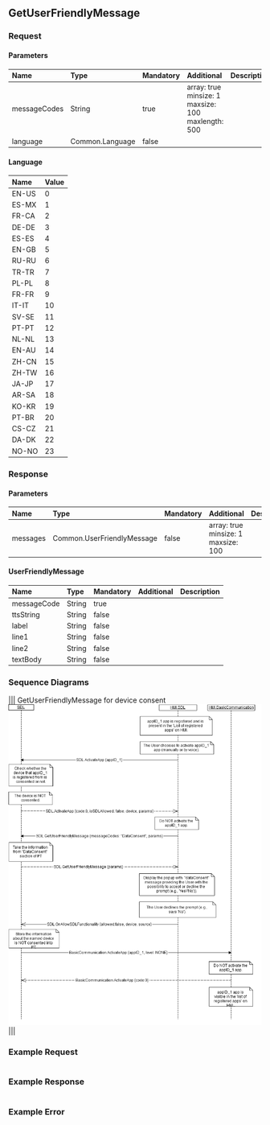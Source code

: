## GetUserFriendlyMessage


### Request

#### Parameters

|Name|Type|Mandatory|Additional|Description|
|:---|:---|:--------|:---------|:----------|
|messageCodes|String|true|array: true<br>minsize: 1<br>maxsize: 100<br>maxlength: 500||
|language|Common.Language|false|||

#### Language

|Name|Value|
|:---|:----|
|EN-US|0|
|ES-MX|1|
|FR-CA|2|
|DE-DE|3|
|ES-ES|4|
|EN-GB|5|
|RU-RU|6|
|TR-TR|7|
|PL-PL|8|
|FR-FR|9|
|IT-IT|10|
|SV-SE|11|
|PT-PT|12|
|NL-NL|13|
|EN-AU|14|
|ZH-CN|15|
|ZH-TW|16|
|JA-JP|17|
|AR-SA|18|
|KO-KR|19|
|PT-BR|20|
|CS-CZ|21|
|DA-DK|22|
|NO-NO|23|

### Response

#### Parameters

|Name|Type|Mandatory|Additional|Description|
|:---|:---|:--------|:---------|:----------|
|messages|Common.UserFriendlyMessage|false|array: true<br>minsize: 1<br>maxsize: 100||

#### UserFriendlyMessage

|Name|Type|Mandatory|Additional|Description|
|:---|:---|:--------|:---------|:----------|
|messageCode|String|true|||
|ttsString|String|false|||
|label|String|false|||
|line1|String|false|||
|line2|String|false|||
|textBody|String|false|||

### Sequence Diagrams
|||
GetUserFriendlyMessage for device consent
![GetUserFriendlyMessage](./assets/GetUserFriendlyMessage.png)
|||

### Example Request

```json

```
### Example Response

```json

```

### Example Error

```json

```
